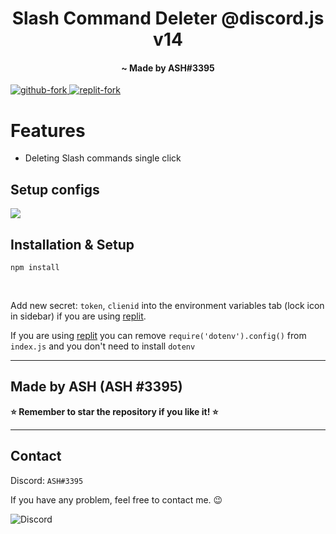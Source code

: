 <h1 align="center">
   Slash Command Deleter @discord.js v14 
</h1>
<h4 align="center"> ~ Made by ASH#3395</h4
   
   
   

<p align="center">

   

<a href="https://github.com/Ash-smile/interaction-deleter-discordjs-v14/fork">

   <img src="https://img.shields.io/badge/Fork-github-blueviolet?logo=githubactions&logoColor=white&style=for-the-badge" alt="github-fork">

</a>

   

<a href="https://replit.com/@logezh/Dsc">

   <img src="https://img.shields.io/badge/Fork-Replit-white?logo=githubactions&logoColor=white&style=for-the-badge" alt="replit-fork">

</a>

   

</p>

# Features
- Deleting Slash commands single click 

## Setup configs
<img src="https://media.discordapp.net/attachments/996257607541071982/1079440647381061762/IMG_20230226_220128.jpg"/>

## Installation & Setup
```
npm install
```
<br />

Add new secret: `token`, `clienid` into the environment variables tab (lock icon in sidebar) if you are using [replit](https://replit.com/).

If you are using [replit](https://replit.com/) you can remove `require('dotenv').config()` from `index.js` and you don't need to install `dotenv`

---
## Made by ASH (ASH #3395)
**⭐ Remember to star the repository if you like it! ⭐**

---

## Contact
Discord: `ASH#3395`

If you have any problem, feel free to contact me. 😉

<img src="https://media.discordapp.net/attachments/996257607541071982/1079442473149009951/IMG_20230226_220840.jpg" alt="Discord"/>
